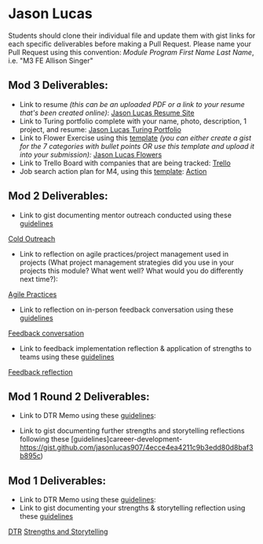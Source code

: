 # Jason Lucas

Students should clone their individual file and update them with gist links for each specific deliverables before making a Pull Request. Please name your Pull Request using this convention: *Module Program First Name Last Name*, i.e. "M3 FE Allison Singer"

## Mod 3 Deliverables:

* Link to resume *(this can be an uploaded PDF or a link to your resume that's been created online)*: 
    [Jason Lucas Resume Site](http://jasonlucasdeveloper.com/)
* Link to Turing portfolio complete with your name, photo, description, 1 project, and resume:
[Jason Lucas Turing Portfolio](https://www.turing.io/alumni/jason-lucas)
* Link to Flower Exercise using this [template](https://github.com/turingschool/career-development-curriculum/blob/master/files/Career%20Unit%20-%20The%20Flower%20Diagram.pdf) *(you can either create a gist for the 7 categories with bullet points OR use this template and upload it into your submission):*
[Jason Lucas Flowers](https://www.canva.com/design/DAChSxudo6E/view)
* Link to Trello Board with companies that are being tracked: 
[Trello](https://trello.com/b/1fMQfiSH/job-tracker)
* Job search action plan for M4, using this [template](https://github.com/turingschool/career-development-curriculum/blob/master/module_three/mod_4_action_plan_template.md):
[Action](https://gist.github.com/jasonlucas907/1931cd30c161ad40c176108efbfdb2c3)

## Mod 2 Deliverables:
* Link to gist documenting mentor outreach conducted using these [guidelines](https://github.com/turingschool/career-development-curriculum/blob/master/module_two/cold_outreach_i_guidelines.md)

[Cold Outreach](https://gist.github.com/jasonlucas907/fc541f113774cca2a4272670bad6f07b.js)

* Link to reflection on agile practices/project management used in projects (What project management strategies did you use in your projects this module? What went well? What would you do differently next time?):

[Agile Practices](https://gist.github.com/jasonlucas907/aae3ded52e771c3e5c09ecd431de138c.js)

* Link to reflection on in-person feedback conversation using these [guidelines](https://github.com/turingschool/career-development-curriculum/blob/master/module_two/feedback_conversation_reflection_guidelines.md)

[Feedback conversation](https://gist.github.com/jasonlucas907/84bb7e6a3ffb6e4310052d0e88e1af6a.js)

* Link to feedback implementation reflection & application of strengths to teams using these [guidelines](https://github.com/turingschool/career-development-curriculum/blob/master/module_two/feedback_implementation_strengths_reflection.md)

[Feedback reflection](https://gist.github.com/jasonlucas907/fa7e16de1db70b961aecd82e0fd934fc.js)

## Mod 1 Round 2 Deliverables:

* Link to DTR Memo using these [guidelines](https://gist.github.com/jasonlucas907/48288dd1150fdf75c33902fcd6a06aed):

* Link to gist documenting further strengths and storytelling reflections following these [guidelines]careeer-development-https://gist.github.com/jasonlucas907/4ecce4ea4211c9b3edd80d8baf3b895c)


## Mod 1 Deliverables:
* Link to DTR Memo using these [guidelines](https://github.com/turingschool/career-development-curriculum/blob/master/module_one/dtr_guidelines_memo.md):
* Link to gist documenting your strengths & storytelling reflection using these [guidelines](https://github.com/turingschool/career-development-curriculum/blob/master/module_one/strengths_storytelling_reflection.md)



[DTR](https://gist.github.com/jasonlucas907/907aac56c3207169e110d1c15a457a50)
[Strengths and Storytelling](https://gist.github.com/jasonlucas907/0dd41e4e6512786cc2394bf75c9c7f9c)
